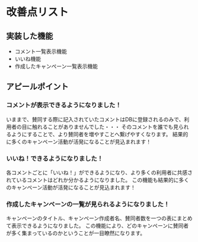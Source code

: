 # 改善点リスト

## 実装した機能
* コメント一覧表示機能
* いいね機能
* 作成したキャンペーン一覧表示機能

## アピールポイント
### コメントが表示できるようになりました！
いままで、賛同する際に記入されていたコメントはDBに登録されるのみで、利用者の目に触れることがありませんでした・・・
そのコメントを誰でも見られるようにすることで、より賛同者を増やすことへ繋げやすくなります。
結果的に多くのキャンペーン活動が活発になることが見込まれます！
### いいね！できるようになりました！
各コメントごとに「いいね！」ができるようになり、より多くの利用者に共感されているコメントはどれか分かるようになりました。
この機能も結果的に多くのキャンペーン活動が活発になることが見込まれます！
### 作成したキャンペーンの一覧が見られるようになりました！
キャンペーンのタイトル、キャンペーン作成者名、賛同者数を一つの表にまとめて表示できるようになりました。
この機能により、どのキャンペーンに賛同者が多く集まっているのかということが一目瞭然になります。
